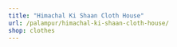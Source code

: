 ```yaml
---
title: "Himachal Ki Shaan Cloth House"
url: /palampur/himachal-ki-shaan-cloth-house/
shop: clothes
---
```

